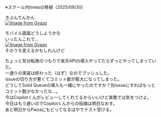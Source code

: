 ※スクール内timesの移植（2025/09/30）

きぶんてんかん  
[![Image from Gyazo](https://i.gyazo.com/14e5a1e7701ac9cecee292944ff707d2.png)](https://gyazo.com/14e5a1e7701ac9cecee292944ff707d2)  

モバイル画面どうしようかな  
いったんこれで…  
[![Image from Gyazo](https://i.gyazo.com/482d8bf8b82bf8b08f89b1f87c127b2e.png)](https://gyazo.com/482d8bf8b82bf8b08f89b1f87c127b2e)  
そのうち変えるかもしれんけど  

ちょっと気分転換のつもりで楽天APIの導入やってたらずっとやってしまっていた。  
一通りの実装は終わった（はず）なのでプッシュした。  
issueの切り方が悪くてコミット数が膨大になってしまった。  
どうしてSolid Queueの導入も一緒にやったのですか？別issueにすればもっとコミット数少なかったな…。  
今はCopilotくんがレビューしてくれてるからいいけど実務では気をつけよ。  
今日はもう遅いのでCopilotくんからの指摘は明日なおす。  
あと明日からPaizaにもどってなるはやでテスト受ける。  

